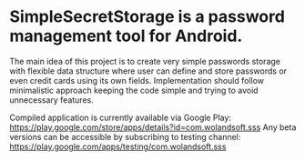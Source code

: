 # SimpleSecretStorage is a password management tool for Android.

The main idea of this project is to create very simple passwords storage with flexible data structure where user can define and store passwords or even credit cards using its own fields. Implementation should follow minimalistic approach keeping the code simple and trying to avoid unnecessary features.

Compiled application is currently available via Google Play: https://play.google.com/store/apps/details?id=com.wolandsoft.sss
Any beta versions can be accessible by subscribing to testing channel: https://play.google.com/apps/testing/com.wolandsoft.sss
